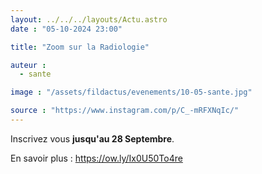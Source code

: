 ```yaml
---
layout: ../../../layouts/Actu.astro
date : "05-10-2024 23:00"

title: "Zoom sur la Radiologie"

auteur :
  - sante

image : "/assets/fildactus/evenements/10-05-sante.jpg"

source : "https://www.instagram.com/p/C_-mRFXNqIc/"
---
```


Inscrivez vous __jusqu'au 28 Septembre__.

En savoir plus : https://ow.ly/Ix0U50To4re
